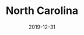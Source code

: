 ---
layout: location-page
date: 2019-12-31
tags:
  - north-carolina
title: North Carolina
stateAbbr: NC
url: "https://www.ncdhhs.gov/divisions/public-health/coronavirus-disease-2019-covid-19-response-north-carolina"
urlTitle: "ncdhhs.gov"
---